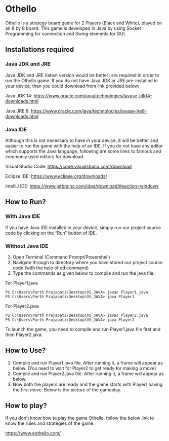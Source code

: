 # Othello

Othello is a strategy board game for 2 Players (Black and White), played on an 8 by 8 board. This game is developed in Java by using Socket Programming for connection and Swing elements for GUI.

## Installations required

### Java JDK and JRE

Java JDK and JRE (latest version would be better) are required in order to run the Othello game. If you do not have Java JDK or JRE pre-installed in your device, then you could download from link provided below:

Java JDK 14: https://www.oracle.com/java/technologies/javase-jdk14-downloads.html

Java JRE 8: https://www.oracle.com/java/technologies/javase-jre8-downloads.html

### Java IDE

Although this is not necessary to have in your device, it will be better and easier to run the game with the help of an IDE. If you do not have any editor which supports the Java language, following are some links to famous and commonly used editors for download.

Visual Studio Code: https://code.visualstudio.com/download

Eclipse IDE: https://www.eclipse.org/downloads/

IntelliJ IDE: https://www.jetbrains.com/idea/download/#section=windows

## How to Run?

### With Java IDE

If you have Java IDE installed in your device, simply run our project source code by clicking on the “Run” button of IDE.

### Without Java IDE

1. Open Terminal (Command Prompt/Powershell)
2. Navigate through to directory where you have stored our project source code (with the help of cd command)
3. Type the commands as given below to compile and run the java file.


For Player1.java 
```
PS C:\Users\Parth Prajapati\Desktop\VS_JAVA> javac Player1.java
PS C:\Users\Parth Prajapati\Desktop\VS_JAVA> java Player1
```
For Player2.java
```
PS C:\Users\Parth Prajapati\Desktop\VS_JAVA> javac Player2.java
PS C:\Users\Parth Prajapati\Desktop\VS_JAVA> java Player2
```

To launch the game, you need to compile and run Player1.java file first and then Player2.java.

## How to Use?

1. Compile and run Player1.java file. After running it, a frame will appear as below. (You need to wait for Player2 to get ready for making a move)
2. Compile and run Player2.java file. After running it, a frame will appear as below.
3. Now both the players are ready and the game starts with Player1 having the first move. Below is the picture of the gameplay.

## How to play?

If you don’t know how to play the game Othello, follow the below link to know the rules and strategies of the game.

https://www.eothello.com/
